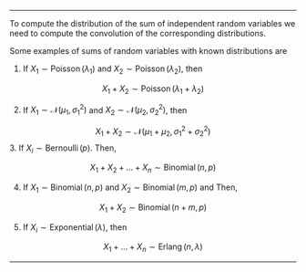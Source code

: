 ___
To compute the distribution of the sum of independent random variables we need to compute the convolution of the corresponding distributions.

Some examples of sums of random variables with known distributions are 

1. If $X_1 \sim \operatorname{Poisson}\left(\lambda_1\right)$ and $X_2 \sim \operatorname{Poisson}\left(\lambda_2\right)$, then

$$
X_1+X_2 \sim \operatorname{Poisson}\left(\lambda_1+\lambda_2\right)
$$

2. If $X_1 \sim \mathcal{N}\left(\mu_1, \sigma_1^2\right)$ and $X_2 \sim \mathcal{N}\left(\mu_2, \sigma_2^2\right)$, then

$$
X_1+X_2 \sim \mathcal{N}\left(\mu_1+\mu_2, \sigma_1^2+\sigma_2^2\right)
$$
3. If $X_i \sim \operatorname{Bernoulli}(p)$. Then,

$$
X_1+X_2+\ldots+X_n \sim \operatorname{Binomial}(n, p)
$$

4. If $X_1 \sim \operatorname{Binomial}(n, p)$ and $X_2 \sim \operatorname{Binomial}(m, p)$ and Then,

$$
X_1+X_2 \sim \operatorname{Binomial}(n+m, p)
$$

5. If $X_i \sim \operatorname{Exponential}(\lambda)$, then

$$
X_1+\ldots+X_n \sim \operatorname{Erlang}(n, \lambda)
$$
___